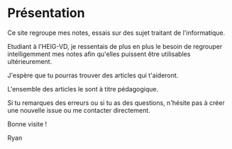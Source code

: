 # Présentation

Ce site regroupe mes notes, essais sur des sujet traitant de l'informatique.

Etudiant à l'HEIG-VD, je ressentais de plus en plus le besoin de regrouper intelligemment mes notes afin qu'elles puissent être utilisables ultérieurement. 

J'espère que tu pourras trouver des articles qui t'aideront.

L'ensemble des articles le sont à titre pédagogique.

 Si tu remarques des erreurs ou si tu as des questions, n'hésite pas à créer une nouvelle issue ou me contacter directement.

Bonne visite !



Ryan